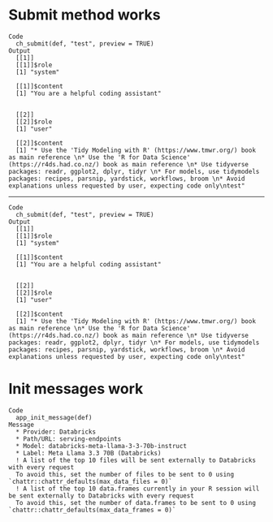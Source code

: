 # Submit method works

    Code
      ch_submit(def, "test", preview = TRUE)
    Output
      [[1]]
      [[1]]$role
      [1] "system"
      
      [[1]]$content
      [1] "You are a helpful coding assistant"
      
      
      [[2]]
      [[2]]$role
      [1] "user"
      
      [[2]]$content
      [1] "* Use the 'Tidy Modeling with R' (https://www.tmwr.org/) book as main reference \n* Use the 'R for Data Science' (https://r4ds.had.co.nz/) book as main reference \n* Use tidyverse packages: readr, ggplot2, dplyr, tidyr \n* For models, use tidymodels packages: recipes, parsnip, yardstick, workflows, broom \n* Avoid explanations unless requested by user, expecting code only\ntest"
      
      

---

    Code
      ch_submit(def, "test", preview = TRUE)
    Output
      [[1]]
      [[1]]$role
      [1] "system"
      
      [[1]]$content
      [1] "You are a helpful coding assistant"
      
      
      [[2]]
      [[2]]$role
      [1] "user"
      
      [[2]]$content
      [1] "* Use the 'Tidy Modeling with R' (https://www.tmwr.org/) book as main reference \n* Use the 'R for Data Science' (https://r4ds.had.co.nz/) book as main reference \n* Use tidyverse packages: readr, ggplot2, dplyr, tidyr \n* For models, use tidymodels packages: recipes, parsnip, yardstick, workflows, broom \n* Avoid explanations unless requested by user, expecting code only\ntest"
      
      

# Init messages work

    Code
      app_init_message(def)
    Message
      * Provider: Databricks
      * Path/URL: serving-endpoints
      * Model: databricks-meta-llama-3-3-70b-instruct
      * Label: Meta Llama 3.3 70B (Databricks)
      ! A list of the top 10 files will be sent externally to Databricks with every request
      To avoid this, set the number of files to be sent to 0 using `chattr::chattr_defaults(max_data_files = 0)`
      ! A list of the top 10 data.frames currently in your R session will be sent externally to Databricks with every request
      To avoid this, set the number of data.frames to be sent to 0 using `chattr::chattr_defaults(max_data_frames = 0)`

